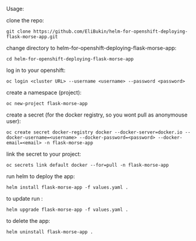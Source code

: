 Usage:

clone the repo:

    git clone https://github.com/EliBukin/helm-for-openshift-deploying-flask-morse-app.git

change directory to helm-for-openshift-deploying-flask-morse-app:

    cd helm-for-openshift-deploying-flask-morse-app

log in to your openshift:

    oc login <cluster URL> --username <username> --password <password>

create a namespace (project):

    oc new-project flask-morse-app

create a secret (for the docker registry, so you wont pull as anonymouse user):

    oc create secret docker-registry docker --docker-server=docker.io --docker-username=<username> --docker-password=<password> --docker-email=<email> -n flask-morse-app
	    
link the secret to your project:

    oc secrets link default docker --for=pull -n flask-morse-app

run helm to deploy the app:

    helm install flask-morse-app -f values.yaml .

to update run :

    helm upgrade flask-morse-app -f values.yaml .

to delete the app:

    helm uninstall flask-morse-app .
